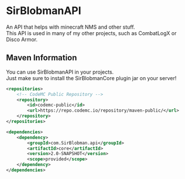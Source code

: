# SirBlobmanAPI
An API that helps with minecraft NMS and other stuff.  
This API is used in many of my other projects, such as CombatLogX or Disco Armor.

## Maven Information
You can use SirBlobmanAPI in your projects.  
Just make sure to install the SirBlobmanCore plugin jar on your server!
```xml
<repositories>
    <!-- CodeMC Public Repository -->
    <repository>
        <id>codemc-public</id>
        <url>https://repo.codemc.io/repository/maven-public/</url>
    </repository>
</repositories>

<dependencies>
    <dependency>
        <groupId>com.SirBlobman.api</groupId>
        <artifactId>core</artifactId>
        <version>2.0-SNAPSHOT</version>
        <scope>provided</scope>
    </dependency>
</dependencies>
```